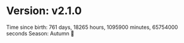 # Version: v2.1.0
Time since birth: 761 days, 18265 hours, 1095900 minutes, 65754000 seconds
Season: Autumn 🍁
